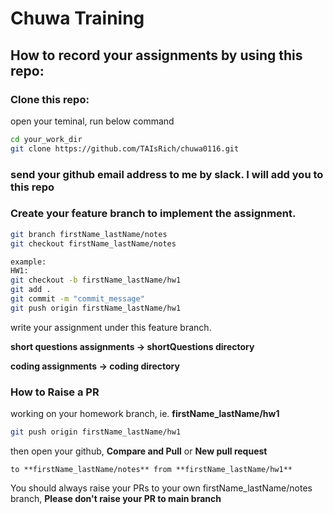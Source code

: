 # Chuwa Training


## How to record your assignments by using this repo:

### Clone this repo:
open your teminal, run below command

```bash
cd your_work_dir
git clone https://github.com/TAIsRich/chuwa0116.git
```

### send your github email address to me by slack. I will add you to this repo

### Create your feature branch to implement the assignment.

```bash
git branch firstName_lastName/notes
git checkout firstName_lastName/notes

example: 
HW1:
git checkout -b firstName_lastName/hw1
git add .
git commit -m "commit_message"
git push origin firstName_lastName/hw1
```
write your assignment under this feature branch.

**short questions assignments -> shortQuestions directory**

**coding assignments -> coding directory**

### How to Raise a PR
working on your homework branch, ie. **firstName_lastName/hw1**
```bash
git push origin firstName_lastName/hw1
```
then open your github, **Compare and Pull** or **New pull request**
```text
to **firstName_lastName/notes** from **firstName_lastName/hw1**
```
You should always raise your PRs to your own firstName_lastName/notes branch, **Please don't raise your PR to main branch**

